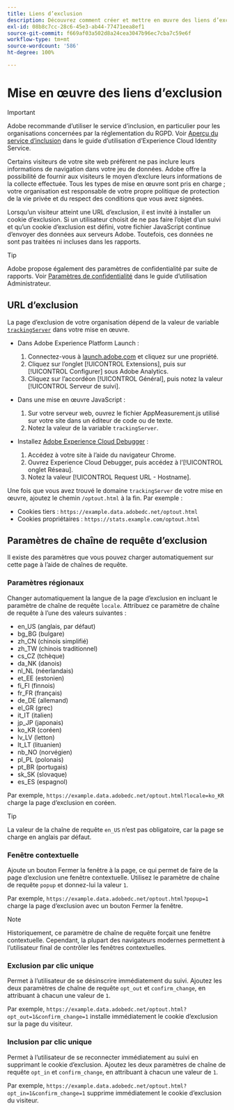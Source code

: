 ```yaml
---
title: Liens d’exclusion
description: Découvrez comment créer et mettre en œuvre des liens d’exclusion pour les visiteurs de votre site.
exl-id: 08b8c7cc-28c6-45e3-ab44-77471eea8ef1
source-git-commit: f669af03a502d8a24cea3047b96ec7cba7c59e6f
workflow-type: tm+mt
source-wordcount: '586'
ht-degree: 100%

---
```


# Mise en œuvre des liens d’exclusion

>[!IMPORTANT]
>
>Adobe recommande d’utiliser le service d’inclusion, en particulier pour les organisations concernées par la réglementation du RGPD. Voir [Aperçu du service d’inclusion](https://experienceleague.adobe.com/docs/id-service/using/implementation/opt-in-service/optin-overview.html?lang=fr) dans le guide d’utilisation d’Experience Cloud Identity Service.

Certains visiteurs de votre site web préfèrent ne pas inclure leurs informations de navigation dans votre jeu de données. Adobe offre la possibilité de fournir aux visiteurs le moyen d’exclure leurs informations de la collecte effectuée. Tous les types de mise en œuvre sont pris en charge ; votre organisation est responsable de votre propre politique de protection de la vie privée et du respect des conditions que vous avez signées.

Lorsqu’un visiteur atteint une URL d’exclusion, il est invité à installer un cookie d’exclusion. Si un utilisateur choisit de ne pas faire l’objet d’un suivi et qu’un cookie d’exclusion est défini, votre fichier JavaScript continue d’envoyer des données aux serveurs Adobe. Toutefois, ces données ne sont pas traitées ni incluses dans les rapports.

>[!TIP]
>
>Adobe propose également des paramètres de confidentialité par suite de rapports. Voir [Paramètres de confidentialité](../../admin/admin/privacy-settings.md) dans le guide d’utilisation Administrateur.

## URL d’exclusion

La page d’exclusion de votre organisation dépend de la valeur de variable [`trackingServer`](../vars/config-vars/trackingserver.md) dans votre mise en œuvre.

* Dans Adobe Experience Platform Launch :
   1. Connectez-vous à [launch.adobe.com](https://launch.adobe.com) et cliquez sur une propriété.
   2. Cliquez sur l’onglet [!UICONTROL Extensions], puis sur [!UICONTROL Configurer] sous Adobe Analytics.
   3. Cliquez sur l’accordéon [!UICONTROL Général], puis notez la valeur [!UICONTROL Serveur de suivi].

* Dans une mise en œuvre JavaScript :
   1. Sur votre serveur web, ouvrez le fichier AppMeasurement.js utilisé sur votre site dans un éditeur de code ou de texte.
   2. Notez la valeur de la variable `trackingServer`.

* Installez [Adobe Experience Cloud Debugger](https://docs.adobe.com/content/help/fr-FR/experience-cloud/user-guides/home.translate.html) :
   1. Accédez à votre site à l’aide du navigateur Chrome.
   2. Ouvrez Experience Cloud Debugger, puis accédez à l’[!UICONTROL onglet Réseau].
   3. Notez la valeur [!UICONTROL Request URL - Hostname].

Une fois que vous avez trouvé le domaine `trackingServer` de votre mise en œuvre, ajoutez le chemin `/optout.html` à la fin. Par exemple :

* Cookies tiers : `https://example.data.adobedc.net/optout.html`
* Cookies propriétaires : `https://stats.example.com/optout.html`

## Paramètres de chaîne de requête d’exclusion

Il existe des paramètres que vous pouvez charger automatiquement sur cette page à l’aide de chaînes de requête.

### Paramètres régionaux

Changer automatiquement la langue de la page d’exclusion en incluant le paramètre de chaîne de requête `locale`. Attribuez ce paramètre de chaîne de requête à l’une des valeurs suivantes :

* en_US (anglais, par défaut)
* bg_BG (bulgare)
* zh_CN (chinois simplifié)
* zh_TW (chinois traditionnel)
* cs_CZ (tchèque)
* da_NK (danois)
* nl_NL (néerlandais)
* et_EE (estonien)
* fi_FI (finnois)
* fr_FR (français)
* de_DE (allemand)
* el_GR (grec)
* it_IT (italien)
* jp_JP (japonais)
* ko_KR (coréen)
* lv_LV (letton)
* lt_LT (lituanien)
* nb_NO (norvégien)
* pl_PL (polonais)
* pt_BR (portugais)
* sk_SK (slovaque)
* es_ES (espagnol)

Par exemple, `https://example.data.adobedc.net/optout.html?locale=ko_KR` charge la page d’exclusion en coréen.

>[!TIP]
>
>La valeur de la chaîne de requête `en_US` n’est pas obligatoire, car la page se charge en anglais par défaut.

### Fenêtre contextuelle

Ajoute un bouton Fermer la fenêtre à la page, ce qui permet de faire de la page d’exclusion une fenêtre contextuelle. Utilisez le paramètre de chaîne de requête `popup` et donnez-lui la valeur `1`.

Par exemple, `https://example.data.adobedc.net/optout.html?popup=1` charge la page d’exclusion avec un bouton Fermer la fenêtre.

>[!NOTE]
>
>Historiquement, ce paramètre de chaîne de requête forçait une fenêtre contextuelle. Cependant, la plupart des navigateurs modernes permettent à l’utilisateur final de contrôler les fenêtres contextuelles.

### Exclusion par clic unique

Permet à l’utilisateur de se désinscrire immédiatement du suivi. Ajoutez les deux paramètres de chaîne de requête `opt_out` et `confirm_change`, en attribuant à chacun une valeur de `1`.

Par exemple, `https://example.data.adobedc.net/optout.html?opt_out=1&confirm_change=1` installe immédiatement le cookie d’exclusion sur la page du visiteur.

### Inclusion par clic unique

Permet à l’utilisateur de se reconnecter immédiatement au suivi en supprimant le cookie d’exclusion. Ajoutez les deux paramètres de chaîne de requête `opt_in` et `confirm_change`, en attribuant à chacun une valeur de `1`.

Par exemple, `https://example.data.adobedc.net/optout.html?opt_in=1&confirm_change=1` supprime immédiatement le cookie d’exclusion du visiteur.
